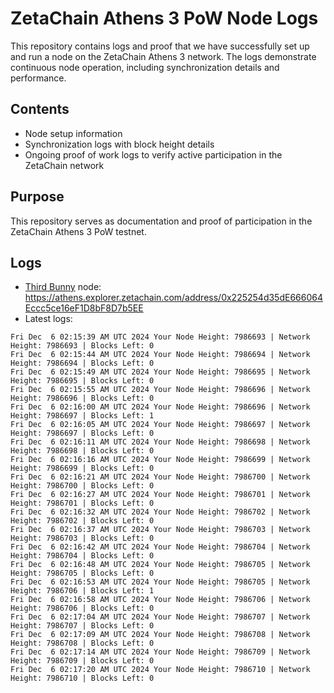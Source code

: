 # ZetaChain Athens 3 PoW Node Logs
This repository contains logs and proof that we have successfully set up and run a node on the ZetaChain Athens 3 network. The logs demonstrate continuous node operation, including synchronization details and performance.

## Contents
- Node setup information
- Synchronization logs with block height details
- Ongoing proof of work logs to verify active participation in the ZetaChain network

## Purpose
This repository serves as documentation and proof of participation in the ZetaChain Athens 3 PoW testnet.

## Logs

- [Third Bunny](https://thirdbunny.xyz/) node: https://athens.explorer.zetachain.com/address/0x225254d35dE666064Eccc5ce16eF1D8bF8D7b5EE
- Latest logs:
```
Fri Dec  6 02:15:39 AM UTC 2024 Your Node Height: 7986693 | Network Height: 7986693 | Blocks Left: 0
Fri Dec  6 02:15:44 AM UTC 2024 Your Node Height: 7986694 | Network Height: 7986694 | Blocks Left: 0
Fri Dec  6 02:15:49 AM UTC 2024 Your Node Height: 7986695 | Network Height: 7986695 | Blocks Left: 0
Fri Dec  6 02:15:55 AM UTC 2024 Your Node Height: 7986696 | Network Height: 7986696 | Blocks Left: 0
Fri Dec  6 02:16:00 AM UTC 2024 Your Node Height: 7986696 | Network Height: 7986697 | Blocks Left: 1
Fri Dec  6 02:16:05 AM UTC 2024 Your Node Height: 7986697 | Network Height: 7986697 | Blocks Left: 0
Fri Dec  6 02:16:11 AM UTC 2024 Your Node Height: 7986698 | Network Height: 7986698 | Blocks Left: 0
Fri Dec  6 02:16:16 AM UTC 2024 Your Node Height: 7986699 | Network Height: 7986699 | Blocks Left: 0
Fri Dec  6 02:16:21 AM UTC 2024 Your Node Height: 7986700 | Network Height: 7986700 | Blocks Left: 0
Fri Dec  6 02:16:27 AM UTC 2024 Your Node Height: 7986701 | Network Height: 7986701 | Blocks Left: 0
Fri Dec  6 02:16:32 AM UTC 2024 Your Node Height: 7986702 | Network Height: 7986702 | Blocks Left: 0
Fri Dec  6 02:16:37 AM UTC 2024 Your Node Height: 7986703 | Network Height: 7986703 | Blocks Left: 0
Fri Dec  6 02:16:42 AM UTC 2024 Your Node Height: 7986704 | Network Height: 7986704 | Blocks Left: 0
Fri Dec  6 02:16:48 AM UTC 2024 Your Node Height: 7986705 | Network Height: 7986705 | Blocks Left: 0
Fri Dec  6 02:16:53 AM UTC 2024 Your Node Height: 7986705 | Network Height: 7986706 | Blocks Left: 1
Fri Dec  6 02:16:58 AM UTC 2024 Your Node Height: 7986706 | Network Height: 7986706 | Blocks Left: 0
Fri Dec  6 02:17:04 AM UTC 2024 Your Node Height: 7986707 | Network Height: 7986707 | Blocks Left: 0
Fri Dec  6 02:17:09 AM UTC 2024 Your Node Height: 7986708 | Network Height: 7986708 | Blocks Left: 0
Fri Dec  6 02:17:14 AM UTC 2024 Your Node Height: 7986709 | Network Height: 7986709 | Blocks Left: 0
Fri Dec  6 02:17:20 AM UTC 2024 Your Node Height: 7986710 | Network Height: 7986710 | Blocks Left: 0
```
